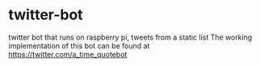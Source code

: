 # twitter-bot
twitter bot that runs on raspberry pi, tweets from a static list 
The working implementation of this bot can be found at https://twitter.com/a_time_quotebot 
